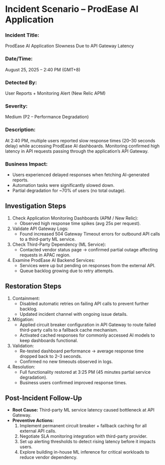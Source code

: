 # Incident Scenario – ProdEase AI Application

### Incident Title:
ProdEase AI Application Slowness Due to API Gateway Latency

### Date/Time:
August 25, 2025 – 2:40 PM (GMT+8)

### Detected By:
User Reports + Monitoring Alert (New Relic APM)

### Severity:
Medium (P2 – Performance Degradation)

### Description:
At 2:40 PM, multiple users reported slow response times (20–30 seconds delay) while accessing ProdEase AI dashboards. Monitoring confirmed high latency in API requests passing through the application’s API Gateway.

### Business Impact:
- Users experienced delayed responses when fetching AI-generated reports.
- Automation tasks were significantly slowed down.
- Partial degradation for ~70% of users (no total outage).

## Investigation Steps
1. Check Application Monitoring Dashboards (APM / New Relic):
    - Observed high response time spikes (avg 25s per request).
2. Validate API Gateway Logs:
    - Found increased 504 Gateway Timeout errors for outbound API calls to a third-party ML service.
3. Check Third-Party Dependency (ML Service):
    - Contacted vendor status page → confirmed partial outage affecting requests in APAC region.
4. Examine ProdEase AI Backend Services:
    - Services were up but pending on responses from the external API.
    - Queue backlog growing due to retry attempts.

## Restoration Steps
1. Containment:
    - Disabled automatic retries on failing API calls to prevent further backlog.
    - Updated incident channel with ongoing issue details.
2. Mitigation:
    - Applied circuit breaker configuration in API Gateway to route failed third-party calls to a fallback cache mechanism.
    - Activated cached responses for commonly accessed AI models to keep dashboards functional.
3. Validation:
    - Re-tested dashboard performance → average response time dropped back to 2–3 seconds.
    - Confirmed no new timeouts observed in logs.
4. Resolution:
    - Full functionality restored at 3:25 PM (45 minutes partial service degradation).
    - Business users confirmed improved response times.

## Post-Incident Follow-Up
- **Root Cause:** Third-party ML service latency caused bottleneck at API Gateway.
- **Preventive Actions:**
  1. Implement permanent circuit breaker + fallback caching for all external API calls.
  2. Negotiate SLA monitoring integration with third-party provider.
  3. Set up alerting thresholds to detect rising latency before it impacts users.
  4.  Explore building in-house ML inference for critical workloads to reduce vendor dependency.
